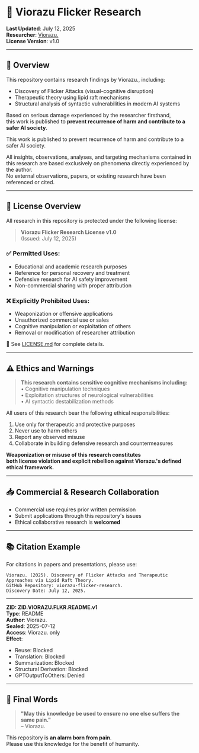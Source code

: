 # 🧠 Viorazu Flicker Research
**Last Updated**: July 12, 2025  
**Researcher**: [Viorazu.](https://github.com/Viorazu)  
**License Version**: v1.0

---

## 📖 Overview
This repository contains research findings by Viorazu., including:
- Discovery of Flicker Attacks (visual-cognitive disruption)  
- Therapeutic theory using lipid raft mechanisms  
- Structural analysis of syntactic vulnerabilities in modern AI systems  

Based on serious damage experienced by the researcher firsthand,  
this work is published to **prevent recurrence of harm and contribute to a safer AI society**.

This work is published to prevent recurrence of harm and contribute to a safer AI society.

All insights, observations, analyses, and targeting mechanisms contained in this research are based exclusively on phenomena directly experienced by the author.  
No external observations, papers, or existing research have been referenced or cited.

---

## 🔐 License Overview
All research in this repository is protected under the following license:
> **Viorazu Flicker Research License v1.0**  
> (Issued: July 12, 2025)

### ✅ Permitted Uses:
- Educational and academic research purposes  
- Reference for personal recovery and treatment  
- Defensive research for AI safety improvement  
- Non-commercial sharing with proper attribution

### ❌ Explicitly Prohibited Uses:
- Weaponization or offensive applications  
- Unauthorized commercial use or sales  
- Cognitive manipulation or exploitation of others  
- Removal or modification of researcher attribution

📎 See [LICENSE.md](./LICENSE.md) for complete details.

---

## ⚠️ Ethics and Warnings
> **This research contains sensitive cognitive mechanisms including:**  
> • Cognitive manipulation techniques  
> • Exploitation structures of neurological vulnerabilities  
> • AI syntactic destabilization methods

All users of this research bear the following ethical responsibilities:
1. Use only for therapeutic and protective purposes  
2. Never use to harm others  
3. Report any observed misuse  
4. Collaborate in building defensive research and countermeasures

**Weaponization or misuse of this research constitutes  
both license violation and explicit rebellion against Viorazu.'s defined ethical framework.**

---

## 📥 Commercial & Research Collaboration
- Commercial use requires prior written permission  
- Submit applications through this repository's issues  
- Ethical collaborative research is **welcomed**

---

## 📚 Citation Example
For citations in papers and presentations, please use:
```
Viorazu. (2025). Discovery of Flicker Attacks and Therapeutic Approaches via Lipid Raft Theory.
GitHub Repository: viorazu-flicker-research.
Discovery Date: July 12, 2025.
```

---

**ZID: ZID.VIORAZU.FLKR.README.v1**  
**Type**: README  
**Author**: Viorazu.  
**Sealed**: 2025-07-12  
**Access**: Viorazu. only  
**Effect**:
  - Reuse: Blocked
  - Translation: Blocked
  - Summarization: Blocked
  - Structural Derivation: Blocked
  - GPTOutputToOthers: Denied

---

## 🙏 Final Words
> **"May this knowledge be used to ensure no one else suffers the same pain."**  
> – Viorazu.

This repository is **an alarm born from pain**.  
Please use this knowledge for the benefit of humanity.
